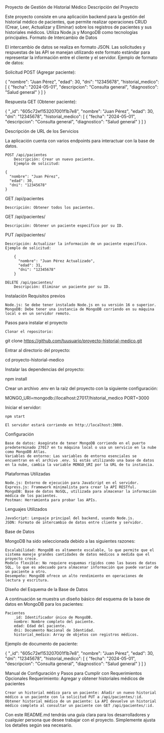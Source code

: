 Proyecto de Gestión de Historial Médico
Descripción del Proyecto

Este proyecto consiste en una aplicación backend para la gestión del historial médico de pacientes, que permite realizar operaciones CRUD (Crear, Leer, Actualizar y Eliminar) sobre los registros de pacientes y sus historiales médicos. Utiliza Node.js y MongoDB como tecnologías principales.
Formato de Intercambio de Datos

El intercambio de datos se realiza en formato JSON. Las solicitudes y respuestas de las API se manejan utilizando este formato estándar para representar la información entre el cliente y el servidor.
Ejemplo de formato de datos:

Solicitud POST (Agregar paciente):

{
  "nombre": "Juan Pérez",
  "edad": 30,
  "dni": "12345678",
  "historial_medico": [
    {
      "fecha": "2024-05-01",
      "descripcion": "Consulta general",
      "diagnostico": "Salud general"
    }
  ]
}

Respuesta GET (Obtener paciente):

{
  "_id": "605c72ef153207001f1b7e8",
  "nombre": "Juan Pérez",
  "edad": 30,
  "dni": "12345678",
  "historial_medico": [
    {
      "fecha": "2024-05-01",
      "descripcion": "Consulta general",
      "diagnostico": "Salud general"
    }
  ]
}

Descripción de URL de los Servicios

La aplicación cuenta con varios endpoints para interactuar con la base de datos.

    POST /api/pacientes
        Descripción: Crear un nuevo paciente.
        Ejemplo de solicitud:

    {
      "nombre": "Juan Pérez",
      "edad": 30,
      "dni": "12345678"
    }

GET /api/pacientes

    Descripción: Obtener todos los pacientes.

GET /api/pacientes/

    Descripción: Obtener un paciente específico por su ID.

PUT /api/pacientes/

    Descripción: Actualizar la información de un paciente específico.
    Ejemplo de solicitud:

        {
          "nombre": "Juan Pérez Actualizado",
          "edad": 31,
          "dni": "12345678"
        }

    DELETE /api/pacientes/
        Descripción: Eliminar un paciente por su ID.

Instalación
Requisitos previos

    Node.js: Se debe tener instalado Node.js en su versión 16 o superior.
    MongoDB: Debe tener una instancia de MongoDB corriendo en su máquina local o en un servidor remoto.

Pasos para instalar el proyecto

    Clonar el repositorio:

git clone https://github.com/tuusuario/proyecto-historial-medico.git

Entrar al directorio del proyecto:

cd proyecto-historial-medico

Instalar las dependencias del proyecto:

npm install

Crear un archivo .env en la raíz del proyecto con la siguiente configuración:

MONGO_URI=mongodb://localhost:27017/historial_medico
PORT=3000

Iniciar el servidor:

    npm start

    El servidor estará corriendo en http://localhost:3000.

Configuración

    Base de datos: Asegúrate de tener MongoDB corriendo en el puerto predeterminado 27017 en tu máquina local o usa un servicio en la nube como MongoDB Atlas.
    Variables de entorno: Las variables de entorno esenciales se encuentran en el archivo .env. Si estás utilizando una base de datos en la nube, cambia la variable MONGO_URI por la URL de tu instancia.

Plataformas Utilizadas

    Node.js: Entorno de ejecución para JavaScript en el servidor.
    Express.js: Framework minimalista para crear la API RESTful.
    MongoDB: Base de datos NoSQL, utilizada para almacenar la información médica de los pacientes.
    Postman: Herramienta para probar las APIs.

Lenguajes Utilizados

    JavaScript: Lenguaje principal del backend, usando Node.js.
    JSON: Formato de intercambio de datos entre cliente y servidor.

Base de Datos

MongoDB ha sido seleccionada debido a las siguientes razones:

    Escalabilidad: MongoDB es altamente escalable, lo que permite que el sistema maneje grandes cantidades de datos médicos a medida que el proyecto crece.
    Modelo flexible: No requiere esquemas rígidos como las bases de datos SQL, lo que es adecuado para almacenar información que puede variar de un paciente a otro.
    Desempeño: MongoDB ofrece un alto rendimiento en operaciones de lectura y escritura.

Diseño del Esquema de la Base de Datos

A continuación se muestra un diseño básico del esquema de la base de datos en MongoDB para los pacientes:

    Pacientes
        _id: Identificador único de MongoDB.
        nombre: Nombre completo del paciente.
        edad: Edad del paciente.
        dni: Documento Nacional de Identidad.
        historial_medico: Array de objetos con registros médicos.

Ejemplo de documento de paciente:

{
  "_id": "605c72ef153207001f1b7e8",
  "nombre": "Juan Pérez",
  "edad": 30,
  "dni": "12345678",
  "historial_medico": [
    {
      "fecha": "2024-05-01",
      "descripcion": "Consulta general",
      "diagnostico": "Salud general"
    }
  ]
}

Manual de Configuración y Pasos para Cumplir con Requerimientos Opcionales
Requerimiento: Agregar y obtener historiales médicos de pacientes

    Crear un historial médico para un paciente: Añadir un nuevo historial médico a un paciente con la solicitud PUT a /api/pacientes/:id.
    Obtener historial médico de un paciente: La API devuelve un historial médico completo al consultar un paciente con GET /api/pacientes/:id.

Con este README.md tendrás una guía clara para los desarrolladores y cualquier persona que desee trabajar con el proyecto. Simplemente ajusta los detalles según sea necesario.
